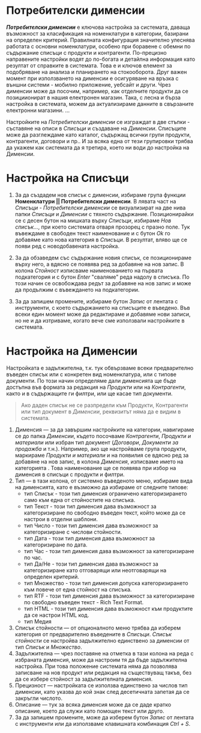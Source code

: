 # Потребителски дименсии

***Потребителски дименсии*** е ключова настройка за системата, даваща възможност за класификация на номенклатури в категории, базирани на определен критерий. Правилната конфигурация значително улеснява работата с основни номенклатури, особено при боравене с обемни по съдържание списъци с продукти и контрагенти. По-прецизно направените настройки водят до по-богата и детайлна информация като резултат от справките в системата. Това е и ключов елемент за подобряване на анализа и планирането на стокооборота.
Друг важен момент при използването на дименсии е осигуряване на връзка с външни системи - мобилно приложение, уебсайт и други. Чрез дименсии може да посочим, например, как отделните продукти да се позициионират в нашия електронен магазин. Така, с лесна и бърза настройка в системата, можем да актуализираме данните в свързаните електронни магазини.
...

Настройките на *Потребителски дименсии* се изграждат в две стъпки - съставяне на описи в *Списъци* и създаване на *Дименсии*.
Списъците може да разглеждаме като каталог, съдържащ всички групи продукти, контрагенти, договори и пр.. И за всяка една от тези групировки трябва да укажем как системата да я третира, което ни води до настройка на Дименсии.

# Настройка на Списъци

1. За да създадем нов списък с дименсии, избираме група функции **Номенклатури || Потребителски дименсии**. 
В лявата част на *Списъци - Потребителски дименсии* се визуализират на две нива папки *Списъци* и *Дименсии* с тяхното съдържание.
Позиционирайки се с десен бутон на мишката върху *Списъци*, избираме *Нов списък...*, при което системата отваря прозорец с празно поле. Тук въвеждаме в свободен текст наименование и с бутон *Ok* го добавяме като нова категория в *Списъци*. В резултат, вляво ще се появи ред с новодобавената настройка.

2. За да обзаведем със съдържание новия списък, се позиционираме върху него, а вдясно се появява ред за добавяне на нов запис.
В колона *Стойност* изписваме наименованието на първата подкатегория и с бутон *Enter* "сваляме" реда надолу в списъка. По този начин се освобождава редът за добавяне на нов запис и може да продължим с въвеждането на подкатегории.
3. За да запишем промените, избираме бутон *Запис* от лентата с инструменти, с което съдържанието на списъците е въведено. Във всеки един момент може да редактираме и добавяме нови записи, но не и да изтриваме, когато вече сме използвали настройките в системата. 
 
# Настройка на Дименсии

Настройката е задължителна, т.к. тук обвързваме всеки предварително въведен списък или с конкретен вид номенклатура, или с типове документи. По този начин определяме дали дименсията ще бъде достъпна във формата за редакция на *Продукти* или на *Контрагенти*, както и в съдържащите ги филтри, или ще касае тип документи.
> Ако даден списък не се разпредели към Продукти, Контрагенти или тип документ в *Дименсии*, реквизитът няма да е видим в системата.

1. Дименсия — за да завършим настройките на категории, навигираме се до папка *Дименсии*, където посочваме *Контрагенти*, *Продукти и материали* или избран тип документ (*Договори*, *Документи за продажба* и т.н.).
Например, ако ще настройваме група продукти, маркираме *Продукти и материали* и на появилия се вдясно ред за добавяне на нов запис, в колона *Дименсия*, изписваме името на категорията . Това наименование ще се появява при избор на дименсия в списъци с продукти и филтри.
2. Тип — в тази колона, от системно въведеното меню, избираме вида на дименсията, като е възможно да избираме от следните типове:
    -  тип Списък - този тип дименсия ограничено категоризирането само към една от стойностите на списъка.
    -  тип Текст - този тип дименсия дава възможност за категоризиране по свободно въведен текст, който може да се настрои в отделни шаблони.
    -  тип Число - този тип дименсия дава възможност за категоризиране с числови стойности.
    -  тип Дата - този тип дименсия дава възможност за категоризиране по дата.
    -  тип Час - този тип дименсия дава възможност за категоризиране по час.
    -  тип Да/Не - този тип дименсия дава възможност за категоризиране като отговарящи или неотговарящи на определен критерий.
    -  тип Множество - този тип дименсия допуска категоризирането към повече от една стойност на списъка.
    -  тип RTF - този тип дименсия дава възможност за категоризиране по свободно въведен текст - Rich Text Format.
    -  тип HTML - този тип дименсия дава възможност към продуктите да се настрои HTML код.
	-  тип Медия 
3. Списък стойности — от опционалното меню трябва да изберем категория от предварително въведените в *Списъци*. *Списък стойности* се настройва задължително единствено за дименсии от тип *Списък* и *Множество*.
4. Задължителна — чрез поставяне на отметка в тази колона на реда с избраната дименсия, може да настроим тя да бъде задължителна настройка. При това положение системата няма да позволява записване на нов продукт или редакция на съществуващ такъв, без да се избере стойност за задължителната дименсия.
5. Прецизност — настройката се използва единствено за числов тип дименсии, като указва до кой знак след десетичната запетая да се закръгли числото.
6. Описание — тук за всяка дименсия може да се даде кратко описание, което да служи като помощен текст или друго.
7. За да запишем промените, може да изберем бутон *Запис* от лентата с инструменти или да използваме клавишната комбинация *Ctrl + S*.
